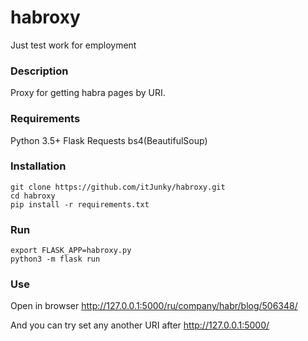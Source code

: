 # habroxy
Just test work for employment

### Description
Proxy for getting habra pages by URI.

### Requirements
Python 3.5+
Flask
Requests
bs4(BeautifulSoup)

### Installation
```
git clone https://github.com/itJunky/habroxy.git
cd habroxy
pip install -r requirements.txt
```

### Run
```
export FLASK_APP=habroxy.py
python3 -m flask run
```

### Use
Open in browser http://127.0.0.1:5000/ru/company/habr/blog/506348/

And you can try set any another URI after http://127.0.0.1:5000/